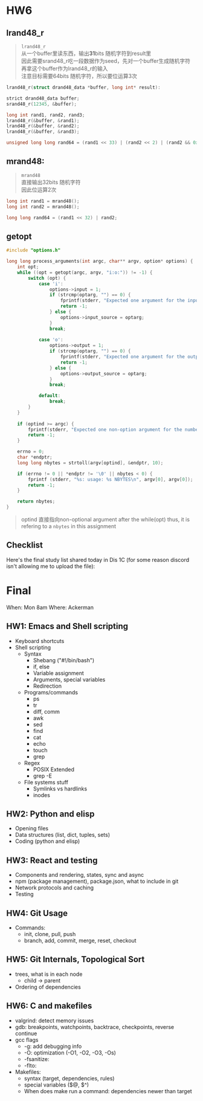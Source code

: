 # HW6

## lrand48_r
> `lrand48_r` <br />
    从一个buffer里读东西，输出**31**bits 随机字符到result里 <br />
    因此需要srand48_r吃一段数据作为seed，先对一个buffer生成随机字符 <br />
    再拿这个buffer作为lrand48_r的输入 <br />
    注意目标需要64bits 随机字符，所以要位运算3次 
```C
lrand48_r(struct drand48_data *buffer, long int* result):

strict drand48_data buffer;
srand48_r(12345, &buffer);

long int rand1, rand2, rand3;
lrand48_r(&buffer, &rand1);
lrand48_r(&buffer, &rand2);
lrand48_r(&buffer, &rand3);

unsigned long long rand64 = (rand1 << 33) | (rand2 << 2) | (rand2 && 0x3); 
```

## mrand48:
> `mrand48` <br />
    直接输出32bits 随机字符 <br />
    因此位运算2次
```C
long int rand1 = mrand48();
long int rand2 = mrand48();

long long rand64 = (rand1 << 32) | rand2;
```

## getopt

```C
#include "options.h"

long long process_arguments(int argc, char** argv, option* options) {
    int opt;
    while ((opt = getopt(argc, argv, "i:o:")) != -1) {
        switch (opt) {
            case 'i':
                options->input = 1;
                if (strcmp(optarg, "") == 0) {
                    fprintf(stderr, "Expected one argument for the input source.\n");
                    return -1;
                } else {
                    options->input_source = optarg;
                }
                break;
            
            case 'o':
                options->output = 1;
                if (strcmp(optarg, "") == 0) {
                    fprintf(stderr, "Expected one argument for the output source.\n");
                    return -1;
                } else {
                    options->output_source = optarg;
                }
                break;

            default:
                break;
        }
    }
    
    if (optind >= argc) {
        fprintf(stderr, "Expected one non-option argument for the number of bytes.\n");
        return -1;
    }

    errno = 0;
    char *endptr;
    long long nbytes = strtoll(argv[optind], &endptr, 10);

    if (errno != 0 || *endptr != '\0' || nbytes < 0) {
        fprintf (stderr, "%s: usage: %s NBYTES\n", argv[0], argv[0]);
        return -1;
    }

    return nbytes;
}
```

> optind 直接指向non-optional argument after the while(opt)
    thus, it is refering to a `nbytes` in this assignment


## Checklist
Here's the final study list shared today in Dis 1C (for some reason discord isn't allowing me to upload the file):

Final
=====

When: Mon 8am
Where: Ackerman

## HW1: Emacs and Shell scripting
- Keyboard shortcuts
- Shell scripting
  - Syntax
    - Shebang ("#!/bin/bash")
    - if, else
    - Variable assignment
    - Arguments, special variables
    - Redirection
  - Programs/commands
    - ps
    - tr
    - diff, comm
    - awk
    - sed
    - find
    - cat
    - echo
    - touch
    - grep
  - Regex
    - POSIX Extended
    - grep -E
  - File systems stuff
    - Symlinks vs hardlinks
    - inodes

## HW2: Python and elisp
- Opening files
- Data structures (list, dict, tuples, sets)
- Coding (python and elisp)

## HW3: React and testing
- Components and rendering, states, sync and async
- npm (package management), package.json, what to include in git
- Network protocols and caching
- Testing

## HW4: Git Usage
- Commands:
  - init, clone, pull, push
  - branch, add, commit, merge, reset, checkout

## HW5: Git Internals, Topological Sort
- trees, what is in each node
  - child -> parent
- Ordering of dependencies

## HW6: C and makefiles
- valgrind: detect memory issues
- gdb: breakpoints, watchpoints, backtrace, checkpoints, reverse continue
- gcc flags
  - -g: add debugging info
  - -O: optimization (-O1, -O2, -O3, -Os)
  - -fsanitize:
  - -flto:
- Makefiles:
  - syntax (target, dependencies, rules)
  - special variables ($@, $^)
  - When does make run a command: dependencies newer than target
